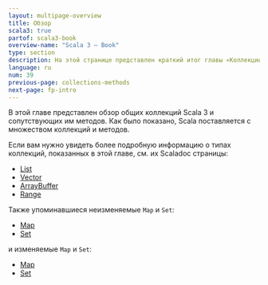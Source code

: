 ```yaml
---
layout: multipage-overview
title: Обзор
scala3: true
partof: scala3-book
overview-name: "Scala 3 — Book"
type: section
description: На этой странице представлен краткий итог главы «Коллекции».
language: ru
num: 39
previous-page: collections-methods
next-page: fp-intro
---
```


В этой главе представлен обзор общих коллекций Scala 3 и сопутствующих им методов. 
Как было показано, Scala поставляется с множеством коллекций и методов.

Если вам нужно увидеть более подробную информацию о типах коллекций, 
показанных в этой главе, см. их Scaladoc страницы:

- [List](https://www.scala-lang.org/api/current/scala/collection/immutable/List.html)
- [Vector](https://www.scala-lang.org/api/current/scala/collection/immutable/Vector.html)
- [ArrayBuffer](https://www.scala-lang.org/api/current/scala/collection/mutable/ArrayBuffer.html)
- [Range](https://www.scala-lang.org/api/current/scala/collection/immutable/Range.html)

Также упоминавшиеся неизменяемые `Map` и `Set`:

- [Map](https://www.scala-lang.org/api/current/scala/collection/immutable/Map.html)
- [Set](https://www.scala-lang.org/api/current/scala/collection/immutable/Set.html)

и изменяемые `Map` и `Set`:

- [Map](https://www.scala-lang.org/api/current/scala/collection/mutable/Map.html)
- [Set](https://www.scala-lang.org/api/current/scala/collection/mutable/Set.html)

